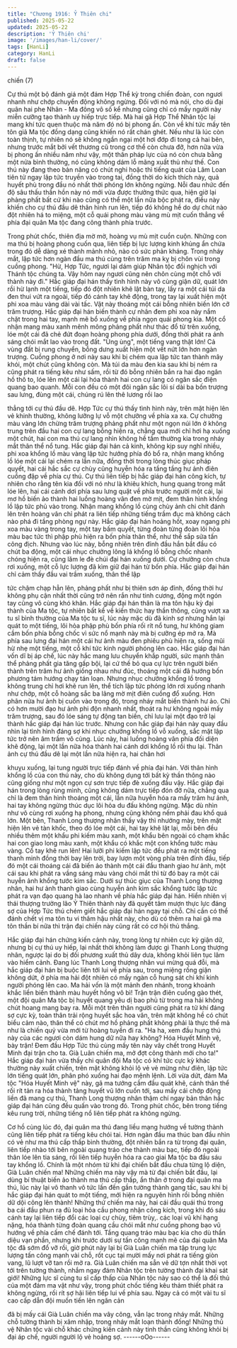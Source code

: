 ```yaml
---
title: "Chương 1916: Ỷ Thiên chi"
published: 2025-05-22
updated: 2025-05-22
description: 'Ỷ Thiên chi'
image: '/images/han-li/cover/'
tags: [HanLi]
category: HanLi
draft: false
---
```


chiến (7)

Cự thú một bộ đánh giá một đám Hợp Thể kỳ trong chiến đoàn,
con ngươi nhanh như chớp chuyển động không ngừng.
Đối với nó mà nói, cho dù đại quân hai phe Nhân - Ma đông vô số
kể nhưng cũng chỉ có mấy người này miễn cưỡng tạo thành uy
hiếp trực tiếp.
Mà hai gã Hợp Thể Nhân tộc lại mang khí tức quen thuộc mà
năm đó nó bị phong ấn.
Còn về khí tức mấy tên tôn giả Ma tộc đồng dạng cũng khiến nó
rất chán ghét.
Nếu như là lúc còn toàn thịnh, tự nhiên nó sẽ không ngần ngại
một hơi đớp đi tong cả hai bên, nhưng trước mắt bởi vết thương
cũ trong cơ thể còn chưa đỡ, hơn nữa vừa bị phong ấn nhiều
năm như vậy, một thân pháp lực của nó còn chưa bằng một nửa
bình thường, nó cũng không dám lỗ mãng xuất thủ như thế.
Con thú này đang theo bản năng có chút nghi hoặc thì tiếng quát
của Lâm Loan tiên tử ngay lập tức truyền vào trong tai, đồng thời
do kích thích này, quả huyết phù trong đầu nó nhất thời phóng lớn
không ngừng.
Nỗi đau nhức đến độ sâu thấu thần hồn này nó mới vừa được
thưởng thức qua, hiện giờ lại phảng phất bất cứ khi nào cũng có
thể một lần nữa bộc phát ra, điều này khiến cho cự thú đầu dê
thân hình run lên, tiếp đó không hề do dự chút nào đột nhiên há to
miệng, một cỗ quái phong màu vàng mù mịt cuốn thẳng về phía
đại quân Ma tộc đang công thành phía trước.

Trong phút chốc, thiên địa mờ mờ, hoàng vụ mù mịt cuồn cuộn.
Những con ma thú bị hoàng phong cuốn qua, liên tiếp bị lực
lượng kinh khủng ẩn chứa trong đó dễ dàng xé thành mảnh nhỏ,
nào có sức phản kháng.
Trong nháy mắt, lập tức hơn ngàn đầu ma thú cùng trên trăm ma
kỵ bị chôn vùi trong cuồng phong.
"Hừ, Hợp Tức, ngươi lại dám giúp Nhân tộc đối nghịch với Thánh
tộc chúng ta. Vậy hôm nay ngươi cũng nên chôn cùng một chỗ
với thành này đi."
Hắc giáp đại hán thấy tình hình này vô cùng giận dữ, quát lớn rồi
hừ lạnh một tiếng, tiếp đó đột nhiên khẽ lật bàn tay, lấy ra một cái
túi da đen thui vứt ra ngoài, tiếp đó cánh tay khẽ động, trong tay
lại xuất hiện một phi xoa màu vàng dài vài tấc.
Vật này thoáng một cái bỗng nhiên biến lớn cỡ trăm trượng.
Hắc giáp đại hán biến thành cự nhân đem phi xoa này nắm chặt
trong hai tay, mạnh mẽ bổ xuống về phía ngọn quái phong kia.
Một cổ nhận mang màu xanh mênh mông phảng phất như thác
đổ từ trên xuống, lóe một cái đã chẻ đứt đoạn hoàng phong phía
dưới, đồng thời phát ra ánh sáng chói mắt lao vào trong đất.
"Ùng ùng", một tiếng vang thật lớn!
Cả vùng đất bị rung chuyển, bỗng dưng xuất hiện một vết nứt lớn
hơn ngàn trượng.
Cuồng phong ở nơi này sau khi bị chém qua lập tức tan thành
mây khói, một chút cũng không còn.
Mà túi da màu đen kia sau khi bị ném ra cũng phát ra tiếng kêu
như sấm, rồi từ đó bỗng nhiên bắn ra hai đạo ngân hồ thô to, lóe
lên một cái lại hóa thành hai con cự lang có ngân sắc điện quang
bao quanh. Mỗi con đều có một đôi ngân sắc lôi sí dài ba bốn
trượng sau lưng, đùng một cái, chúng rú lên thê lương rồi lao

thẳng tới cự thú đầu dê.
Hợp Tức cự thú thấy tình hình này, trên mặt hiện lên vẻ khinh
thường, không lưỡng lự vỗ một chưởng về phía xa xa.
Cự chưởng màu vàng lớn chừng trăm trượng phảng phất như
một ngọn núi lớn ở không trung trên đầu hai con cự lang bỗng
hiện ra, chẳng qua mới chỉ hơi hạ xuống một chút, hai con ma thú
cự lang nhìn không hề tầm thường kia trong nháy mắt thân thể nổ
tung.
Hắc giáp đại hán cả kinh, không kịp suy nghĩ nhiều, phi xoa khổng
lồ màu vàng lập tức hướng phía đó bổ ra, nhận mang khổng lồ
lóe một cái lại chém ra lần nữa, đồng thời trong lòng thúc giục
pháp quyết, hai cái hắc sắc cự chùy cũng huyễn hóa ra tầng tầng
hư ảnh điên cuồng đập về phía cự thú.
Cự thú liên tiếp bị hắc giáp đại hán công kích, tự nhiên cho rằng
tên kia đối với nó như là khiêu khích, hung quang trong mắt lóe
lên, hai cái cánh dơi phía sau lưng quặt về phía trước người một
cái, lại mơ hồ biến ảo thành hai luồng hoàng vân đen mờ mịt,
đem thân hình khổng lồ lập tức phủ vào trong.
Nhận mang khổng lồ cùng chùy ảnh chi chít đánh lên trên hoàng
vân chỉ phát ra liên tiếp những tiếng trầm đục mà không cách nào
phá đi tầng phòng ngự này.
Hắc giáp đại hán hoảng hốt, xoay ngang phi xoa màu vàng trong
tay, một tay bấm quyết, từng đoàn từng đoàn lôi hỏa màu bạc tức
thì phập phù hiện ra bốn phía thân thể, như thể sắp sửa tấn công
địch.
Nhưng vào lúc này, bỗng nhiên trên đỉnh đầu hắn bắt đầu có chút
ba động, một cái nhục chưởng lông lá khổng lồ bỗng chốc nhanh
chóng hiện ra, cũng lăm le đè chúi đại hán xuống dưới.
Cự chưởng còn chưa rơi xuống, một cỗ lực lượng đã kìm giữ đại
hán từ bốn phía.
Hắc giáp đại hán chỉ cảm thấy đầu vai trầm xuống, thân thể lập

tức chậm chạp hẳn lên, phảng phất như bị thiên sơn áp đỉnh,
đồng thời hư không phụ cận nhất thời cũng trở nên rắn như tinh
cương, động một ngón tay cũng vô cùng khó khăn.
Hắc giáp đại hán thân là ma tôn hậu kỳ đại thành của Ma tộc, tự
nhiên bất kể về kiến thức hay thần thông, cũng vượt xa tu sĩ bình
thường của Ma tộc tu sĩ, lúc này mặc dù đã kinh sợ nhưng hắn lại
quát to một tiếng, lôi hỏa phập phù bốn phía rối rít nổ tung, hư
không giam cầm bốn phía bỗng chốc vì sức nổ mạnh này mà bị
cưỡng ép mở ra.
Mà phía sau lưng đại hán một cái hư ảnh màu đen phiêu phù hiện
ra, sống mũi hừ nhẹ một tiếng, một cỗ khí tức kinh người phóng
lên cao.
Hắc giáp đại hán vốn dĩ bị áp chế, lúc này hắc mang lưu chuyển
khắp người, sức mạnh thân thể phảng phất gia tăng gấp bội, lại
cứ thế bỏ qua cự lực trên người biến thành trên trăm hư ảnh
giống nhau như đúc, thoáng một cái đã hướng bốn phương tám
hướng chạy tán loạn.
Nhưng nhục chưởng khổng lồ trong không trung chỉ hơi khẽ run
lên, thể tích lập tức phóng lớn rơi xuống nhanh như chớp, một cỗ
hoàng sắc ba lãng mờ mịt điên cuồng đổ xuống.
Hơn phân nửa hư ảnh bị cuốn vào trong đó, trong nháy mắt biến
thành hư ảo.
Chỉ có hơn mười đạo hư ảnh phi độn nhanh nhất, thoát ra hư
không ngoài mấy trăm trượng, sau đó lóe sáng tự động tan biến,
chỉ lưu lại một đạo trở lại thành hắc giáp đại hán lúc trước.
Nhưng con hắc giáp đại hán này quay đầu nhìn lại tình hình đáng
sợ khi nhục chưởng khổng lồ vỗ xuống, sắc mặt lập tức trở nên
âm trầm vô cùng.
Lúc này, hai luồng hoàng vân phía đối diện khẽ động, lại một lần
nữa hóa thành hai cánh dơi khổng lồ rồi thu lại.
Thân ảnh cự thú đầu dê lại một lần nữa hiện ra, hai chân hơi

khuỵu xuống, lại tung người trực tiếp đánh về phía đại hán.
Với thân hình khổng lồ của con thú này, cho dù không dụng tới
bất kỳ thần thông nào cũng giống như một ngọn cự sơn trực tiếp
đè xuống đầu vậy.
Hắc giáp đại hán trong lòng rùng mình, cũng không dám trực tiếp
đón đỡ nữa, chẳng qua chỉ là đem thân hình thoáng một cái, lần
nữa huyễn hóa ra mấy trăm hư ảnh, hai tay không ngừng thúc
dục lôi hỏa du đấu không ngừng.
Mặc dù nhìn như vô cùng rơi xuống hạ phong, nhưng cũng không
nếm phải đau khổ quá lớn.
Một bên, Thanh Long thượng nhân thấy vậy thì nhướng mày, trên
mặt hiện lên vẻ tàn khốc, theo đó lóe một cái, hai tay khẽ lật lại,
mỗi bên đều nhiều thêm một khẩu phi kiếm màu xanh, một khẩu
bên ngoài có chạm khắc hai con giao long màu xanh, một khẩu có
khắc một con khổng tước màu vàng.
Cổ tay khẽ run lên!
Hai lưỡi phi kiếm lập tức đều phát ra một tiếng thanh minh đồng
thời bay lên trời, bay lượn một vòng phía trên đỉnh đầu, tiếp đó
một cái thoáng cái đã biến ảo thành một cái đầu thanh giao hư
ảnh, một cái sau khi phát ra vầng sáng màu vàng chói mắt thì từ
đó bay ra một cái huyễn ảnh khổng tước kim sắc.
Dưới sự thúc giục của Thanh Long thượng nhân, hai hư ảnh
thanh giao cùng huyễn ảnh kim sắc khổng tước lập tức phát ra
vạn đạo quang hà lao nhanh về phía hắc giáp đại hán.
Hiển nhiên vị thái thượng trưởng lão Ỷ Thiên thành này đã quyết
tâm mượn thực lực đáng sợ của Hợp Tức thú chém giết hắc giáp
đại hán ngay tại chỗ.
Chỉ cần có thể đánh chết vị ma tôn tu vi thâm hậu nhất này, cho
dù có thêm ra hai gã ma tôn thần bí nữa thì trận đại chiến này
cũng rất có cơ hội thủ thắng.

Hắc giáp đại hán chứng kiến cảnh này, trong lòng tự nhiên cực kỳ
giận dữ, nhưng bị cự thú uy hiếp, lại nhất thời không làm được gì
Thanh Long thượng nhân, ngược lại do bị đối phương xuất thủ
dây dưa, không khỏi liên tục lâm vào hiểm cảnh.
Đang lúc Thanh Long thượng nhân vui mừng quá đỗi, mà hắc
giáp đại hán bị buộc liên tới lui về phía sau, trong miệng rống giận
không dứt, ở phía ma hải đột nhiên có mấy ngàn cỗ hung sát chi
khí kinh người phóng lên cao.
Ma hải vốn là một mảnh đen nhánh, trong khoảnh khắc liền biến
thành màu huyết hồng vô bì!
Trận trận điên cuồng gào thét, một đội quân Ma tộc bị huyết
quang yêu dị bao phủ từ trong ma hải không chút hoang mang
bay ra. Mỗi một trên thân người cũng phát ra tử khí đáng sợ cực
kỳ, toàn thân trải rộng huyết sắc hoa văn, trên mặt không hề có
chút biểu cảm nào, thân thể có chút mơ hồ phảng phất không
phải là thực thể mà như là chiến quỷ vừa mới từ hoàng tuyền đi
ra.
"Ha ha, xem đầu hung thú này của các ngươi còn dám hung dữ
nữa hay không? Hóa Huyết Minh vệ, bày trận! Đem đầu Hợp Tức
thú cùng mấy tên này vây chết trong Huyết Minh đại trận cho ta.
Già Luân chiến ma, mở đợt công thành mới cho ta!"
Hắc giáp đại hán vừa thấy chi quân đội Ma tộc có khí tức cực kỳ
khác thường này xuất chiến, trên mặt không khỏi lộ vẻ vẻ mừng
như điên, lập tức lớn tiếng quát lớn, phân phó xuống hai đạo
mệnh lệnh.
Lời vừa dứt, đám Ma tộc "Hóa Huyết Minh vệ" này, gã ma tướng
cầm đầu quát khẽ, cánh thân thể rối rít tản ra hóa thành tảng
huyết vũ lớn cuốn tới, sau mấy cái chớp động liền đã mang cự
thú, Thanh Long thượng nhân thậm chí ngay bản thân hắc giáp
đại hán cũng đều quấn vào trong đó.
Trong phút chốc, bên trong tiếng kêu rung trời, những tiếng nổ
liên tiếp phát ra không ngừng.

Cơ hồ cùng lúc đó, đại quân ma thú đang liều mạng hướng về
tường thành cũng liên tiếp phát ra tiếng kêu chói tai.
Hơn ngàn đầu ma thúc ban đầu nhìn có vẻ như ma thú cấp thấp
bình thường, đột nhiên bắn ra từ trong đại quân, liên tiếp nhào tới
bên ngoài quang tráo che thành màu bạc, tiếp đó ngoài thân lóe
lên tia sáng, rồi liên tiếp huyễn hóa ra cao giai Ma tộc ba đầu sáu
tay khổng lồ.
Chính là một nhóm từ khi đại chiến bắt đầu chưa từng lộ diện, Già
Luân chiến ma!
Những chiến ma này vậy mà từ đại chiến bắt đầu, lại dùng bí
thuật biến ảo thành ma thú cấp thấp, ẩn thân ở trong đại quân ma
thú, lúc này lại vô thanh vô tức lấn đến gần tường thành gang tấc,
sau khi bị hắc giáp đại hán quát to một tiếng, mới hiện ra nguyên
hình rồi bỗng nhiên dữ dội công lên thành!
Những thứ chiến ma này, hai cái đầu quái thú trong ba cái đầu
phun ra đủ loại hỏa cầu phong nhận công kích, trong khi đó sáu
cánh tay lại liên tiếp đổi các loại cự chùy, tiêm trùy,. các loại vũ khí
hạng nặng, hóa thành từng đoàn quang cầu chói mắt như cuồng
phong bạo vũ hướng về phía cấm chế đánh tới.
Tầng quang tráo màu bạc kia cho dù thần diệu vạn phần, nhưng
khi trước dưới sự tấn công mạnh mẽ của đại quân Ma tộc đã sớm
đổ vỡ rồi, giờ phút này lại bị Già Luân chiến ma tập trung lực
lượng tấn công mạnh vài chỗ, rốt cục tại mười mấy nơi phát ra
tiếng giòn vang, lũ lượt vỡ tan rồi mở ra.
Già Luân chiến ma sẵn vẻ dữ tợn nhất thời vọt tới trên tường
thành, nhắm ngay đám Nhân tộc trên tường thành đại khai sát
giới!
Những lực sĩ cùng tu sĩ cấp thấp của Nhân tộc này sao có thể là
đối thủ của một đám ma vật như vậy, trong phút chốc tiếng kêu
thảm thiết phát ra không ngừng, rối rít sợ hãi liên tiếp lui về phía
sau.
Ngay cả có một vài tu sĩ cao cấp dẫn đội muốn tiến lên ngăn cản

đã bị mấy cái Già Luân chiến ma vây công, vẫn lạc trong nháy
mắt.
Những chỗ tường thành bị xâm nhập, trong nháy mắt loạn thành
đống!
Những thủ vệ Nhân tộc vài chỗ khác chứng kiến cảnh này tinh
thần cũng không khỏi bị đại áp chế, người người lộ vẻ hoảng sợ.
------oOo------
